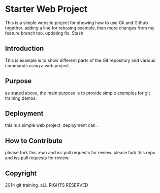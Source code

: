 # Starter Web Project

This is a simple website project for showing how to use Git and Github together.
adding a line for rebasing example, then more changes from my feature branch too.
updating fix. Stash.

## Introduction

This is example is to show different parts of the Git repository and various commands using a web project.

## Purpose

as stated above, the main purpose is to provide simple examples for git training demos.

## Deployment

this is a simple web project, deployment can .

## How to Contribute

please fork this repo and iss pull requests for review.
please fork this repo and iss pull requests for review.

## Copyright

2014 git.training. aLL RIGHTS RESERVED
